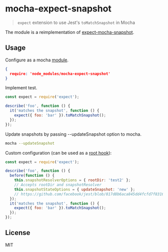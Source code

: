 # mocha-expect-snapshot

> `expect` extension to use Jest's `toMatchSnapshot` in Mocha

The module is a reimplementation of [expect-mocha-snapshot](https://github.com/blogfoster/expect-mocha-snapshot).

## Usage

Configure as a mocha [module](https://mochajs.org/#-require-module-r-module).

```json
{
  require: 'node_modules/mocha-expect-snapshot'
}
```

Implement test.

```js
const expect = require('expect');

describe('foo', function () {
  it('matches the snapshot', function () {
    expect({ foo: 'bar' }).toMatchSnapshot();
  });
});
```

Update snapshots by passing --updateSnapshot option to mocha.

```sh
mocha --updateSnapshot
```

Custom configuration (can be used as a [root hook](https://mochajs.org/#root-hook-plugins)):

```js
const expect = require('expect');

describe('foo', function () {
  before(function () {
    this.snapshotResolverOptions = { rootDir: 'test2' };
    // Accepts rootDir and snapshotResolver
    this.snapshotStateOptions = { updateSnapshot: 'new' };
    // https://github.com/facebook/jest/blob/817d8b6aca845dd4fcfd7f8316293e69f3a116c5/packages/jest-snapshot/src/State.ts#L25-L30
  });
  it('matches the snapshot', function () {
    expect({ foo: 'bar' }).toMatchSnapshot();
  });
});
```

## License

MIT
